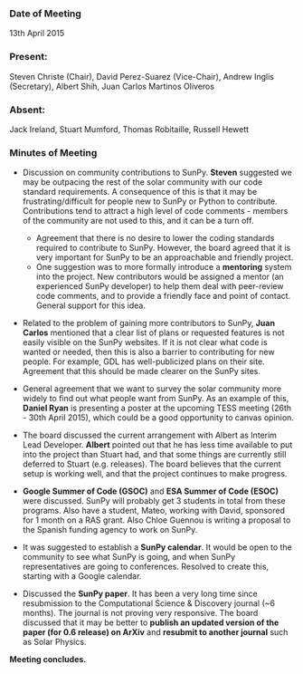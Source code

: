 ### Date of Meeting
13th April 2015

### Present: 
Steven Christe (Chair), David Perez-Suarez (Vice-Chair), Andrew Inglis (Secretary), Albert Shih, Juan Carlos Martinos Oliveros

### Absent:
Jack Ireland, Stuart Mumford, Thomas Robitaille, Russell Hewett

### Minutes of Meeting

  - Discussion on community contributions to SunPy. **Steven** suggested we may be outpacing the rest of the solar community with our code standard requirements. A consequence of this is that it may be frustrating/difficult for people new to SunPy or Python to contribute. Contributions tend to attract a high level of code comments - members of the community are not used to this, and it can be a turn off.
    - Agreement that there is no desire to lower the coding standards required to contribute to SunPy. However, the board agreed that it is very important for SunPy to be an approachable and friendly project. 
    - One suggestion was to more formally introduce a **mentoring** system into the project. New contributors would be assigned a mentor (an experienced SunPy developer) to help them deal with peer-review code comments, and to provide a friendly face and point of contact. General support for this idea.

  - Related to the problem of gaining more contributors to SunPy, **Juan Carlos** mentioned that a clear list of plans or requested features is not easily visible on the SunPy websites. If it is not clear what code is wanted or needed, then this is also a barrier to contributing for new people. For example, GDL has well-publicized plans on their site. Agreement that this should be made clearer on the SunPy sites.

  - General agreement that we want to survey the solar community more widely to find out what people want from SunPy. As an example of this, **Daniel Ryan** is presenting a poster at the upcoming TESS meeting (26th - 30th April 2015), which could be a good opportunity to canvas opinion.

  - The board discussed the current arrangement with Albert as Interim Lead Developer. **Albert** pointed out that he has less time available to put into the project than Stuart had, and that some things are currently still deferred to Stuart (e.g. releases). The board believes that the current setup is working well, and that the project continues to make progress.

  - **Google Summer of Code (GSOC)** and **ESA Summer of Code (ESOC)** were discussed. SunPy will probably get 3 students in total from these programs. Also have a student, Mateo, working with David, sponsored for 1 month on a RAS grant. Also Chloe Guennou is writing a proposal to the Spanish funding agency to work on SunPy.

  - It was suggested to establish a **SunPy calendar**. It would be open to the community to see what SunPy is going, and when SunPy representatives are going to conferences. Resolved to create this, starting with a Google calendar.

  - Discussed the **SunPy paper**. It has been a very long time since resubmission to the Computational Science & Discovery journal (~6 months). The journal is not proving very responsive. The board discussed that it may be better to **publish an updated version of the paper (for 0.6 release) on ArXiv** and **resubmit to another journal** such as Solar Physics.  

**Meeting concludes.**






